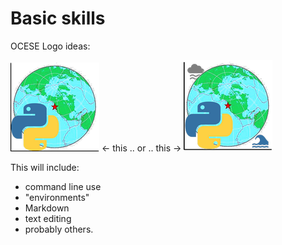 # Basic skills

OCESE Logo ideas:

![logo](./images/logo-03sm.png)
<- this .. or .. this ->
![logo](./images/logo-04sm.png)

This will include:

- command line use
- "environments"
- Markdown
- text editing
- probably others.

